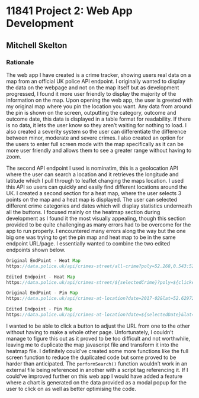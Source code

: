 # 11841 Project 2: Web App Development
## Mitchell Skelton

### Rationale
The web app I have created is a crime tracker, showing users real data on a map from an official UK police API endpoint. I originally wanted to display the data on the webpage and not on the map itself but as development progressed, I found it more user friendly to display the majority of the information on the map. Upon opening the web app, the user is greeted with my original map where you pin the location you want. Any data from around the pin is shown on the screen, outputting the category, outcome and outcome date, this data is displayed in a table format for readability. If there is no data, it lets the user know so they aren’t waiting for nothing to load. I also created a severity system so the user can differentiate the difference between minor, moderate and severe crimes. I also created an option for the users to enter full screen mode with the map specifically as it can be more user friendly and allows them to see a greater range without having to zoom.

The second API endpoint I used is nominatim, this is a geolocation API where the user can search a location and it retrieves the longitude and latitude which I pull through to leaflet changing the maps location. I used this API so users can quickly and easily find different locations around the UK. I created a second section for a heat map, where the user selects 3 points on the map and a heat map is displayed. The user can selected different crime categories and dates which will display statistics underneath all the buttons. I focused mainly on the heatmap section during development as I found it the most visually appealing, though this section provided to be quite challenging as many errors had to be overcome for the app to run properly. I encountered many errors along the way but the one big one was trying to get the pin map and heat map to be in the same endpoint URL/page. I essentially wanted to combine the two edited endpoints shown below.
```js
Original EndPoint - Heat Map
https://data.police.uk/api/crimes-street/all-crime?poly=52.268,0.543:52.794,0.238:52.130,0.478&date=2017-01

Edited Endpoint - Heat Map
https://data.police.uk/api/crimes-street/${selectedCrime}?poly=${clickedCoordinates[0].lat},${clickedCoordinates[0].lng}:${clickedCoordinates[1].lat},${clickedCoordinates[1].lng}:${clickedCoordinates[2].lat},${clickedCoordinates[2].lng}&date=${selectedDate}

Original EndPoint - Pin Map
https://data.police.uk/api/crimes-at-location?date=2017-02&lat=52.629729&lng=-1.131592

Edited Endpoint - Pin Map
https://data.police.uk/api/crimes-at-location?date=${selectedDate}&lat=${latitude}&lng=${longitude}
```

I wanted to be able to click a button to adjust the URL from one to the other without having to make a whole other page. Unfortunately, I couldn’t manage to figure this out as it proved to be too difficult and not worthwhile, leaving me to duplicate the map javascript file and transform it into the heatmap file. I definitely could’ve created some more functions like the full screen function to reduce the duplicated code but some proved to be harder than anticipated. The 
```performSearch()``` function
wouldn’t work in an external file being referenced in another with a script tag referencing it. If I could’ve improved further on this web app I would have added a feature where a chart is generated on the data provided as a modal popup for the user to click on as well as better optimising the code.